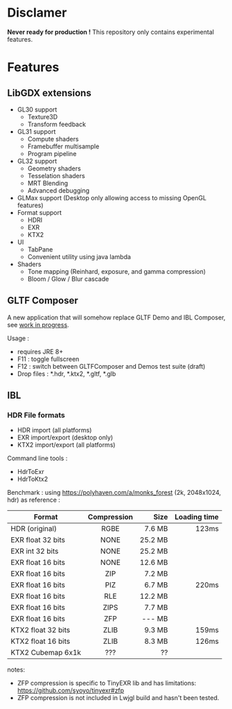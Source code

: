 
# Disclamer

**Never ready for production !** This repository only contains experimental features.

# Features

## LibGDX extensions

* GL30 support
	* Texture3D
	* Transform feedback
* GL31 support
	* Compute shaders
	* Framebuffer multisample
	* Program pipeline
* GL32 support
	* Geometry shaders
	* Tesselation shaders
	* MRT Blending
	* Advanced debugging
* GLMax support (Desktop only allowing access to missing OpenGL features)
* Format support
	* HDRI
	* EXR
	* KTX2
* UI
	* TabPane
	* Convenient utility using java lambda
* Shaders
	* Tone mapping (Reinhard, exposure, and gamma compression)
	* Bloom / Glow / Blur cascade

## GLTF Composer

A new application that will somehow replace GLTF Demo and IBL Composer, see [work in progress](TODO.md).

Usage :

* requires JRE 8+
* F11 : toggle fullscreen
* F12 : switch between GLTFComposer and Demos test suite (draft)
* Drop files : *.hdr, *.ktx2, *.gltf, *.glb


## IBL

### HDR File formats

* HDR import (all platforms)
* EXR import/export (desktop only)
* KTX2 import/export (all platforms)

Command line tools :
* HdrToExr
* HdrToKtx2

Benchmark : using https://polyhaven.com/a/monks_forest (2k, 2048x1024, hdr) as reference : 

| **Format** | **Compression** | **Size** | **Loading time** |
|-----------------------|:---------:|----------:|-------------:|
| HDR (original) 		| RGBE 		|  7.6 MB 	| 123ms |
| EXR float 32 bits		| NONE		| 25.2 MB 	| |
| EXR int 32 bits		| NONE 		| 25.2 MB 	| |
| EXR float 16 bits		| NONE 		| 12.6 MB 	| |
| EXR float 16 bits		| ZIP 		|  7.2 MB 	| |
| EXR float 16 bits		| PIZ 		|  6.7 MB 	| 220ms |
| EXR float 16 bits		| RLE 		| 12.2 MB 	| |
| EXR float 16 bits		| ZIPS 		|  7.7 MB 	| |
| EXR float 16 bits		| ZFP 		|  --- MB 	| |
| KTX2 float 32 bits 	| ZLIB		|  9.3 MB 	| 159ms |
| KTX2 float 16 bits 	| ZLIB		|  8.3 MB 	| 126ms |
| KTX2 Cubemap 6x1k 	|  ???		| ?? 		| |


notes:
* ZFP compression is specific to TinyEXR lib and has limitations: https://github.com/syoyo/tinyexr#zfp
* ZFP compression is not included in Lwjgl build and hasn't been tested.

